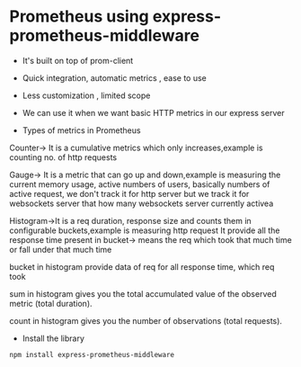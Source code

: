# Prometheus using express-prometheus-middleware
- It's built on top of prom-client
- Quick integration, automatic metrics , ease to use
- Less customization , limited scope
- We can use it when we want basic HTTP metrics in our express server

- Types of metrics in Prometheus

Counter-> It is a cumulative metrics which only increases,example is counting no. of http requests

Gauge-> It is a metric that can go up and down,example is measuring the current memory usage, active numbers of users, basically numbers of active request, we don't track it for http server but we track it for websockets server that how many websockets server currently activea

Histogram->It is a req duration, response size and counts them in configurable buckets,example is measuring http request
It provide all the response time present in bucket-> means the req which took that much time or fall under that much time

bucket in histogram  provide data of req for all response time, which req took

sum in histogram gives you the total accumulated value of the observed metric (total duration).

count in histogram gives you the number of observations (total requests).

- Install the library
```
npm install express-prometheus-middleware
```


